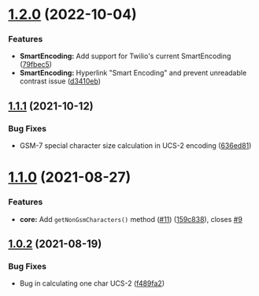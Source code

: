 # [1.2.0](https://github.com/TwilioDevEd/message-segment-calculator/compare/v1.1.1...v1.2.0) (2022-10-04)


### Features

* **SmartEncoding:** Add support for Twilio's current SmartEncoding ([79fbec5](https://github.com/TwilioDevEd/message-segment-calculator/commit/79fbec565e237008221ca5aca24fce47bf5d4e70))
* **SmartEncoding:** Hyperlink "Smart Encoding" and prevent unreadable contrast issue ([d3410eb](https://github.com/TwilioDevEd/message-segment-calculator/commit/d3410ebb60178b1dc69affd2c337079756c3709e))

## [1.1.1](https://github.com/TwilioDevEd/message-segment-calculator/compare/v1.1.0...v1.1.1) (2021-10-12)


### Bug Fixes

* GSM-7 special character size calculation in UCS-2 encoding ([636ed81](https://github.com/TwilioDevEd/message-segment-calculator/commit/636ed814ed8b9de5b28002692df3d3acae2fc1b9))

# [1.1.0](https://github.com/TwilioDevEd/message-segment-calculator/compare/v1.0.2...v1.1.0) (2021-08-27)


### Features

* **core:** Add `getNonGsmCharacters()` method ([#11](https://github.com/TwilioDevEd/message-segment-calculator/issues/11)) ([159c838](https://github.com/TwilioDevEd/message-segment-calculator/commit/159c8383f3ab0d74ffb7c2c67cda13e61e39683e)), closes [#9](https://github.com/TwilioDevEd/message-segment-calculator/issues/9)

## [1.0.2](https://github.com/TwilioDevEd/message-segment-calculator/compare/v1.0.1...v1.0.2) (2021-08-19)


### Bug Fixes

* Bug in calculating one char UCS-2 ([f489fa2](https://github.com/TwilioDevEd/message-segment-calculator/commit/f489fa25bc2c13f1bf4c6e48f6c3bb2b0512b5af))

